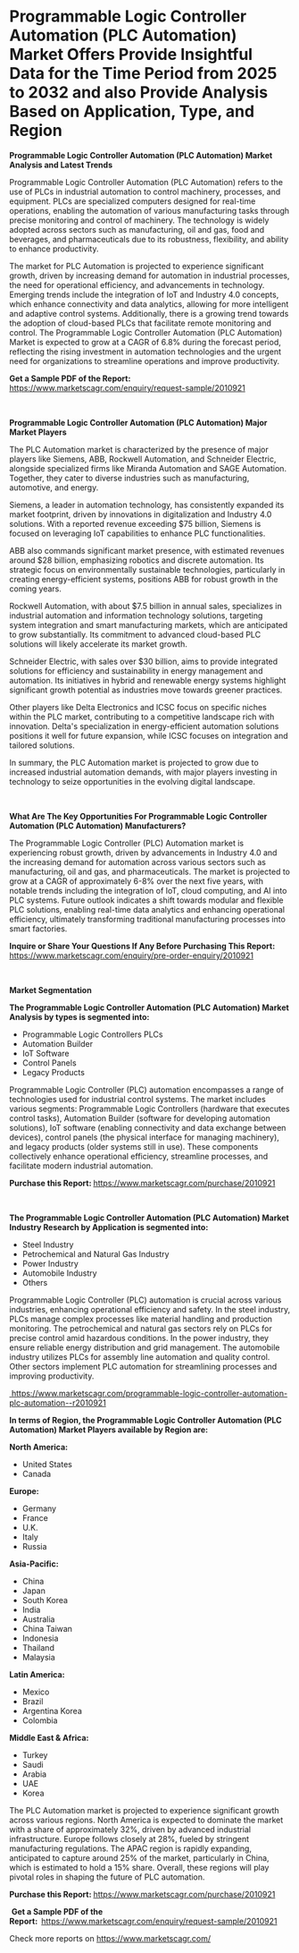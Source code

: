 <p><h1>Programmable Logic Controller Automation (PLC Automation) Market Offers Provide Insightful Data for the Time Period from 2025 to 2032 and also Provide Analysis Based on Application, Type, and Region</h1></p><p><strong>Programmable Logic Controller Automation (PLC Automation) Market Analysis and Latest Trends</strong></p>
<p><p>Programmable Logic Controller Automation (PLC Automation) refers to the use of PLCs in industrial automation to control machinery, processes, and equipment. PLCs are specialized computers designed for real-time operations, enabling the automation of various manufacturing tasks through precise monitoring and control of machinery. The technology is widely adopted across sectors such as manufacturing, oil and gas, food and beverages, and pharmaceuticals due to its robustness, flexibility, and ability to enhance productivity.</p><p>The market for PLC Automation is projected to experience significant growth, driven by increasing demand for automation in industrial processes, the need for operational efficiency, and advancements in technology. Emerging trends include the integration of IoT and Industry 4.0 concepts, which enhance connectivity and data analytics, allowing for more intelligent and adaptive control systems. Additionally, there is a growing trend towards the adoption of cloud-based PLCs that facilitate remote monitoring and control. The Programmable Logic Controller Automation (PLC Automation) Market is expected to grow at a CAGR of 6.8% during the forecast period, reflecting the rising investment in automation technologies and the urgent need for organizations to streamline operations and improve productivity.</p></p>
<p><strong>Get a Sample PDF of the Report:&nbsp;</strong> <a href="https://www.marketscagr.com/enquiry/request-sample/2010921?utm_campaign=3224&utm_medium=2&utm_source=Github&utm_content=ia&utm_term=07042025&utm_id=programmable-logic-controller-automation-plc-automation">https://www.marketscagr.com/enquiry/request-sample/2010921</a></p>
<p>&nbsp;</p>
<p><strong>Programmable Logic Controller Automation (PLC Automation) Major Market Players</strong></p>
<p><p>The PLC Automation market is characterized by the presence of major players like Siemens, ABB, Rockwell Automation, and Schneider Electric, alongside specialized firms like Miranda Automation and SAGE Automation. Together, they cater to diverse industries such as manufacturing, automotive, and energy.</p><p>Siemens, a leader in automation technology, has consistently expanded its market footprint, driven by innovations in digitalization and Industry 4.0 solutions. With a reported revenue exceeding $75 billion, Siemens is focused on leveraging IoT capabilities to enhance PLC functionalities.</p><p>ABB also commands significant market presence, with estimated revenues around $28 billion, emphasizing robotics and discrete automation. Its strategic focus on environmentally sustainable technologies, particularly in creating energy-efficient systems, positions ABB for robust growth in the coming years.</p><p>Rockwell Automation, with about $7.5 billion in annual sales, specializes in industrial automation and information technology solutions, targeting system integration and smart manufacturing markets, which are anticipated to grow substantially. Its commitment to advanced cloud-based PLC solutions will likely accelerate its market growth.</p><p>Schneider Electric, with sales over $30 billion, aims to provide integrated solutions for efficiency and sustainability in energy management and automation. Its initiatives in hybrid and renewable energy systems highlight significant growth potential as industries move towards greener practices.</p><p>Other players like Delta Electronics and ICSC focus on specific niches within the PLC market, contributing to a competitive landscape rich with innovation. Delta's specialization in energy-efficient automation solutions positions it well for future expansion, while ICSC focuses on integration and tailored solutions.</p><p>In summary, the PLC Automation market is projected to grow due to increased industrial automation demands, with major players investing in technology to seize opportunities in the evolving digital landscape.</p></p>
<p>&nbsp;</p>
<p><strong>What Are The Key Opportunities For Programmable Logic Controller Automation (PLC Automation) Manufacturers?</strong></p>
<p><p>The Programmable Logic Controller (PLC) Automation market is experiencing robust growth, driven by advancements in Industry 4.0 and the increasing demand for automation across various sectors such as manufacturing, oil and gas, and pharmaceuticals. The market is projected to grow at a CAGR of approximately 6-8% over the next five years, with notable trends including the integration of IoT, cloud computing, and AI into PLC systems. Future outlook indicates a shift towards modular and flexible PLC solutions, enabling real-time data analytics and enhancing operational efficiency, ultimately transforming traditional manufacturing processes into smart factories.</p></p>
<p><strong>Inquire or Share Your Questions If Any Before Purchasing This Report:</strong> <a href="https://www.marketscagr.com/enquiry/pre-order-enquiry/2010921?utm_campaign=3224&utm_medium=2&utm_source=Github&utm_content=ia&utm_term=07042025&utm_id=programmable-logic-controller-automation-plc-automation">https://www.marketscagr.com/enquiry/pre-order-enquiry/2010921</a></p>
<p>&nbsp;</p>
<p><strong>Market Segmentation</strong></p>
<p><strong>The Programmable Logic Controller Automation (PLC Automation) Market Analysis by types is segmented into:</strong></p>
<p><ul><li>Programmable Logic Controllers PLCs</li><li>Automation Builder</li><li>IoT Software</li><li>Control Panels</li><li>Legacy Products</li></ul></p>
<p><p>Programmable Logic Controller (PLC) automation encompasses a range of technologies used for industrial control systems. The market includes various segments: Programmable Logic Controllers (hardware that executes control tasks), Automation Builder (software for developing automation solutions), IoT software (enabling connectivity and data exchange between devices), control panels (the physical interface for managing machinery), and legacy products (older systems still in use). These components collectively enhance operational efficiency, streamline processes, and facilitate modern industrial automation.</p></p>
<p><strong>Purchase this Report:&nbsp;</strong><a href="https://www.marketscagr.com/purchase/2010921?utm_campaign=3224&utm_medium=2&utm_source=Github&utm_content=ia&utm_term=07042025&utm_id=programmable-logic-controller-automation-plc-automation">https://www.marketscagr.com/purchase/2010921</a></p>
<p>&nbsp;</p>
<p><strong>The Programmable Logic Controller Automation (PLC Automation) Market Industry Research by Application is segmented into:</strong></p>
<p><ul><li>Steel Industry</li><li>Petrochemical and Natural Gas Industry</li><li>Power Industry</li><li>Automobile Industry</li><li>Others</li></ul></p>
<p><p>Programmable Logic Controller (PLC) automation is crucial across various industries, enhancing operational efficiency and safety. In the steel industry, PLCs manage complex processes like material handling and production monitoring. The petrochemical and natural gas sectors rely on PLCs for precise control amid hazardous conditions. In the power industry, they ensure reliable energy distribution and grid management. The automobile industry utilizes PLCs for assembly line automation and quality control. Other sectors implement PLC automation for streamlining processes and improving productivity.</p></p>
<p><a href="https://www.marketscagr.com/programmable-logic-controller-automation-plc-automation--r2010921?utm_campaign=3224&utm_medium=2&utm_source=Github&utm_content=ia&utm_term=07042025&utm_id=programmable-logic-controller-automation-plc-automation">&nbsp;https://www.marketscagr.com/programmable-logic-controller-automation-plc-automation--r2010921</a></p>
<p><strong>In terms of Region, the Programmable Logic Controller Automation (PLC Automation) Market Players available by Region are:</strong></p>
<p>
    <p> <strong> North America: </strong>
        <ul>
            <li>United States</li>
            <li>Canada</li>
        </ul>
        </p> 
    <p> <strong> Europe: </strong>
        <ul>
            <li>Germany</li>
            <li>France</li>
            <li>U.K.</li>
            <li>Italy</li>
            <li>Russia</li>
        </ul>
        </p> 
    <p> <strong> Asia-Pacific: </strong>
        <ul>
            <li>China</li>
            <li>Japan</li>
            <li>South Korea</li>
            <li>India</li>
            <li>Australia</li>
            <li>China Taiwan</li>
            <li>Indonesia</li>
            <li>Thailand</li>
            <li>Malaysia</li>
        </ul>
        </p> 
    <p> <strong> Latin America: </strong>
        <ul>
            <li>Mexico</li>
            <li>Brazil</li>
            <li>Argentina Korea</li>
            <li>Colombia</li>
        </ul>
        </p> 
    <p> <strong> Middle East & Africa: </strong>
        <ul>
            <li>Turkey</li>
            <li>Saudi</li>
            <li>Arabia</li>
            <li>UAE</li>
            <li>Korea</li>
        </ul>
    </p>
    </p>
<p><p>The PLC Automation market is projected to experience significant growth across various regions. North America is expected to dominate the market with a share of approximately 32%, driven by advanced industrial infrastructure. Europe follows closely at 28%, fueled by stringent manufacturing regulations. The APAC region is rapidly expanding, anticipated to capture around 25% of the market, particularly in China, which is estimated to hold a 15% share. Overall, these regions will play pivotal roles in shaping the future of PLC automation.</p></p>
<p><strong>Purchase this Report: </strong><a href="https://www.marketscagr.com/purchase/2010921?utm_campaign=3224&utm_medium=2&utm_source=Github&utm_content=ia&utm_term=07042025&utm_id=programmable-logic-controller-automation-plc-automation">https://www.marketscagr.com/purchase/2010921</a></p>
<p>&nbsp;<strong>Get a Sample PDF of the Report:&nbsp;&nbsp;</strong><a href="https://www.marketscagr.com/enquiry/request-sample/2010921?utm_campaign=3224&utm_medium=2&utm_source=Github&utm_content=ia&utm_term=07042025&utm_id=programmable-logic-controller-automation-plc-automation">https://www.marketscagr.com/enquiry/request-sample/2010921</a></p>
<p><strong></strong></p>
<p>Check more reports on <a href="https://www.marketscagr.com/?utm_campaign=3224&utm_medium=2&utm_source=Github&utm_content=ia&utm_term=07042025&utm_id=programmable-logic-controller-automation-plc-automation">https://www.marketscagr.com/</a></p>